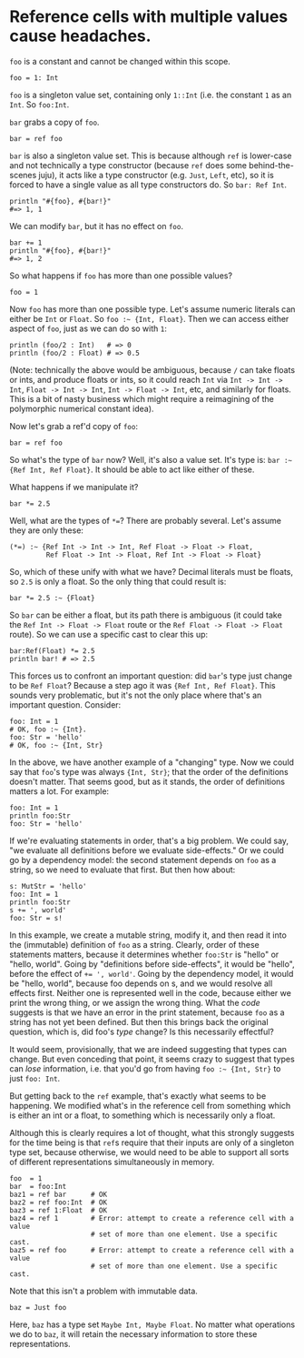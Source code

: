 
# Reference cells with multiple values cause headaches.

`foo` is a constant and cannot be changed within this scope.

```
foo = 1: Int
```

`foo` is a singleton value set, containing only `1::Int` (i.e. the constant `1` as an `Int`. So `foo:Int`.

`bar` grabs a copy of `foo`.

```
bar = ref foo
```

`bar` is also a singleton value set. This is because although `ref` is lower-case and not technically a type constructor (because `ref` does some behind-the-scenes juju), it acts like a type constructor (e.g. `Just`, `Left`, etc), so it is forced to have a single value as all type constructors do. So `bar: Ref Int`.

```
println "#{foo}, #{bar!}" 
#=> 1, 1
```

We can modify `bar`, but it has no effect on `foo`.

```
bar += 1
println "#{foo}, #{bar!}" 
#=> 1, 2
```

So what happens if `foo` has more than one possible values?

```
foo = 1
```

Now `foo` has more than one possible type. Let's assume numeric literals can either be `Int` or `Float`. So `foo :~ {Int, Float}`. Then we can access either aspect of `foo`, just as we can do so with `1`:

```
println (foo/2 : Int)   # => 0
println (foo/2 : Float) # => 0.5
```

(Note: technically the above would be ambiguous, because `/` can take floats or ints, and produce floats or ints, so it could reach `Int` via `Int -> Int -> Int`, `Float -> Int -> Int`, `Int -> Float -> Int`, etc, and similarly for floats. This is a bit of nasty business which might require a reimagining of the polymorphic numerical constant idea).

Now let's grab a ref'd copy of `foo`:

```
bar = ref foo
```

So what's the type of `bar` now? Well, it's also a value set. It's type is: `bar :~ {Ref Int, Ref Float}`. It should be able to act like either of these.

What happens if we manipulate it?

```
bar *= 2.5
```

Well, what are the types of `*=`? There are probably several. Let's assume they are only these:

```
(*=) :~ {Ref Int -> Int -> Int, Ref Float -> Float -> Float,
         Ref Float -> Int -> Float, Ref Int -> Float -> Float}
```

So, which of these unify with what we have? Decimal literals must be floats, so `2.5` is only a float. So the only thing that could result is:

```
bar *= 2.5 :~ {Float}
```

So `bar` can be either a float, but its path there is ambiguous (it could take the `Ref Int -> Float -> Float` route or the `Ref Float -> Float -> Float` route). So we can use a specific cast to clear this up:

```
bar:Ref(Float) *= 2.5
println bar! # => 2.5
```

This forces us to confront an important question: did `bar`'s type just change to be `Ref Float`? Because a step ago it was `{Ref Int, Ref Float}`. This sounds very problematic, but it's not the only place where that's an important question. Consider:

```
foo: Int = 1
# OK, foo :~ {Int}.
foo: Str = 'hello'
# OK, foo :~ {Int, Str}
```

In the above, we have another example of a "changing" type. Now we could say that `foo`'s type was always `{Int, Str}`; that the order of the definitions doesn't matter. That seems good, but as it stands, the order of definitions matters a lot. For example:

```
foo: Int = 1
println foo:Str
foo: Str = 'hello'
```

If we're evaluating statements in order, that's a big problem. We could say, "we evaluate all definitions before we evaluate side-effects." Or we could go by a dependency model: the second statement depends on `foo` as a string, so we need to evaluate that first. But then how about:

```
s: MutStr = 'hello'
foo: Int = 1
println foo:Str
s += ', world'
foo: Str = s!
```

In this example, we create a mutable string, modify it, and then read it into the (immutable) definition of `foo` as a string. Clearly, order of these statements matters, because it determines whether `foo:Str` is "hello" or "hello, world". Going by "definitions before side-effects", it would be "hello", before the effect of `+= ', world'`. Going by the dependency model, it would be "hello, world", because foo depends on s, and we would resolve all effects first. Neither one is represented well in the code, because either we print the wrong thing, or we assign the wrong thing. What the *code* suggests is that we have an error in the print statement, because `foo` as a string has not yet been defined. But then this brings back the original question, which is, did foo's *type* change? Is this necessarily effectful?

It would seem, provisionally, that we are indeed suggesting that types can change. But even conceding that point, it seems crazy to suggest that types can *lose* information, i.e. that you'd go from having `foo :~ {Int, Str}` to just `foo: Int`. 

But getting back to the `ref` example, that's exactly what seems to be happening. We modified what's in the reference cell from something which is either an int or a float, to something which is necessarily only a float.

Although this is clearly requires a lot of thought, what this strongly suggests for the time being is that `ref`s require that their inputs are only of a singleton type set, because otherwise, we would need to be able to support all sorts of different representations simultaneously in memory.

```
foo  = 1
bar  = foo:Int
baz1 = ref bar      # OK
baz2 = ref foo:Int  # OK
baz3 = ref 1:Float  # OK
baz4 = ref 1        # Error: attempt to create a reference cell with a value 
                    # set of more than one element. Use a specific cast.
baz5 = ref foo      # Error: attempt to create a reference cell with a value 
                    # set of more than one element. Use a specific cast.
```

Note that this isn't a problem with immutable data.

```
baz = Just foo
```

Here, `baz` has a type set `Maybe Int, Maybe Float`. No matter what operations we do to `baz`, it will retain the necessary information to store these representations.
